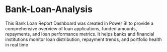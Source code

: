 # Bank-Loan-Analysis
This Bank Loan Report Dashboard was created in Power BI to provide a comprehensive overview of loan applications, funded amounts, repayments, and loan performance metrics. It helps banks and financial institutions monitor loan distribution, repayment trends, and portfolio health in real time
